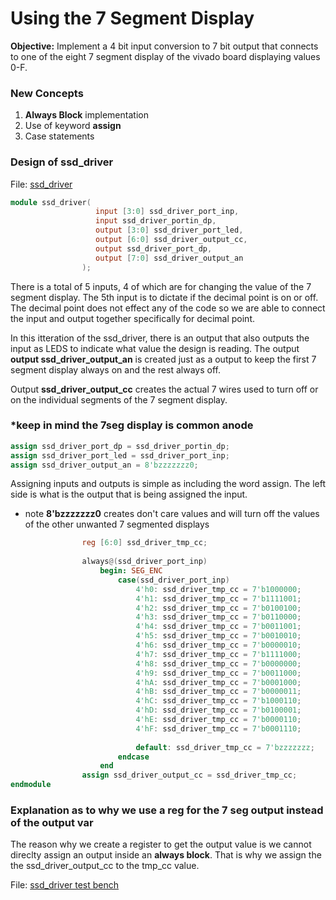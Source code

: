 # Using the 7 Segment Display
**Objective:** Implement a 4 bit input conversion to 7 bit output that connects to one of the eight 7 segment display of the vivado board displaying values 0-F.

### New Concepts
1. **Always Block** implementation
2. Use of keyword **assign**
3. Case statements

### Design of ssd_driver
File: [ssd_driver](/lab_files/lab2_7seg/design_files/ssd_driver.v)

```verilog
module ssd_driver(
                   input [3:0] ssd_driver_port_inp,
                   input ssd_driver_portin_dp,
                   output [3:0] ssd_driver_port_led,
                   output [6:0] ssd_driver_output_cc,
                   output ssd_driver_port_dp,
                   output [7:0] ssd_driver_output_an
                );
```
There is a total of 5 inputs, 4 of which are for changing the value of the 7 segment display. The 5th input is to dictate if the decimal point is on or off. The decimal point does not effect any of the code so we are able to connect the input and output together specifically for decimal point.

In this itteration of the ssd_driver, there is an output that also outputs the input as LEDS to indicate what value the design is reading. The output **output ssd_driver_output_an** is created just as a output to keep the  first 7 segment display always on and the rest always off.

Output **ssd_driver_output_cc** creates the actual 7 wires used to turn off or on the individual segments of the 7 segment display.

### *keep in mind the 7seg display is common anode

```verilog
assign ssd_driver_port_dp = ssd_driver_portin_dp; 
assign ssd_driver_port_led = ssd_driver_port_inp;
assign ssd_driver_output_an = 8'bzzzzzzz0;
```
Assigning inputs and outputs is simple as including the word assign. The left side is what is the output that is being assigned the input. 

- note **8'bzzzzzzz0** creates don't care values and will turn off the values of the other unwanted 7 segmented displays

```verilog
                reg [6:0] ssd_driver_tmp_cc;
                
                always@(ssd_driver_port_inp)
                    begin: SEG_ENC
                        case(ssd_driver_port_inp)
                            4'h0: ssd_driver_tmp_cc = 7'b1000000;
                            4'h1: ssd_driver_tmp_cc = 7'b1111001;
                            4'h2: ssd_driver_tmp_cc = 7'b0100100;
                            4'h3: ssd_driver_tmp_cc = 7'b0110000;
                            4'h4: ssd_driver_tmp_cc = 7'b0011001;
                            4'h5: ssd_driver_tmp_cc = 7'b0010010;
                            4'h6: ssd_driver_tmp_cc = 7'b0000010;
                            4'h7: ssd_driver_tmp_cc = 7'b1111000;
                            4'h8: ssd_driver_tmp_cc = 7'b0000000;
                            4'h9: ssd_driver_tmp_cc = 7'b0011000;
                            4'hA: ssd_driver_tmp_cc = 7'b0001000;
                            4'hB: ssd_driver_tmp_cc = 7'b0000011;
                            4'hC: ssd_driver_tmp_cc = 7'b1000110;
                            4'hD: ssd_driver_tmp_cc = 7'b0100001;
                            4'hE: ssd_driver_tmp_cc = 7'b0000110;
                            4'hF: ssd_driver_tmp_cc = 7'b0001110;
                            
                            default: ssd_driver_tmp_cc = 7'bzzzzzzz;
                        endcase
                    end
                assign ssd_driver_output_cc = ssd_driver_tmp_cc;
endmodule
```
### Explanation as to why we use a reg for the 7 seg output instead of the output var

The reason why we create a register to get the output value is we cannot direclty assign an output inside an **always block**. That is why we assign the the ssd_driver_output_cc to the tmp_cc value.


File: [ssd_driver test bench](/lab_files/lab2_7seg/test_bench/ssd_driver_TB.v)